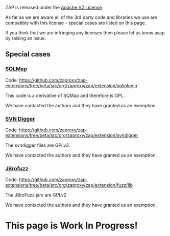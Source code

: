ZAP is released under the [Apache V2 License](http://www.apache.org/licenses/LICENSE-2.0).

As far as we are aware all of the 3rd party code and libraries we use are compatible with this license - special cases are listed on this page.

If you think that we are infringing any licenses then please let us know asap by raising an issue.

## Special cases

### [SQLMap](http://sqlmap.org/)
Code: https://github.com/zaproxy/zap-extensions/tree/beta/src/org/zaproxy/zap/extension/sqliplugin

This code is a derivative of SQMap and therefore is GPL.

We have contacted the authors and they have granted us an exemption.

### [SVN Digger](https://www.netsparker.com/blog/web-security/svn-digger-better-lists-for-forced-browsing/)
Code: https://github.com/zaproxy/zap-extensions/tree/beta/src/org/zaproxy/zap/extension/svndigger

The svndigger files are GPLv3.

We have contacted the authors and they have granted us an exemption.

### [JBrofuzz](https://sourceforge.net/projects/jbrofuzz/)
Code: https://github.com/zaproxy/zap-extensions/tree/beta/src/org/zaproxy/zap/extension/fuzz/lib

The JBroFuzz jars are GPLv2

We have contacted the authors and they have granted us an exemption.


# This page is Work In Progress!